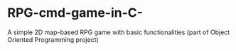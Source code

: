 # RPG-cmd-game-in-C-
A simple 2D map-based RPG game with basic functionalities (part of Object Oriented Programming project)
